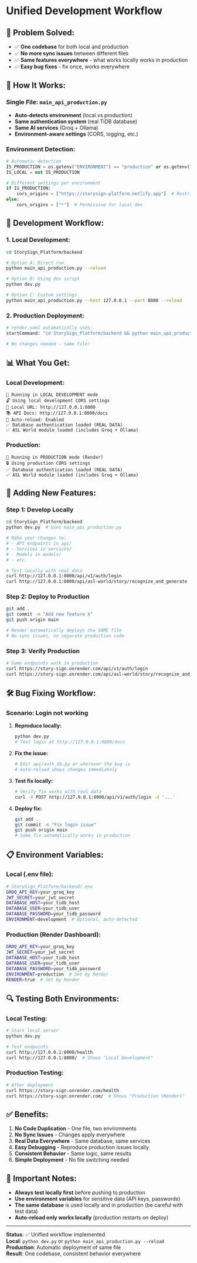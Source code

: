 # Unified Development Workflow

## 🎯 **Problem Solved:**

- ✅ **One codebase** for both local and production
- ✅ **No more sync issues** between different files
- ✅ **Same features everywhere** - what works locally works in production
- ✅ **Easy bug fixes** - fix once, works everywhere

## 🔧 **How It Works:**

### **Single File: `main_api_production.py`**

- **Auto-detects environment** (local vs production)
- **Same authentication system** (real TiDB database)
- **Same AI services** (Groq + Ollama)
- **Environment-aware settings** (CORS, logging, etc.)

### **Environment Detection:**

```python
# Automatic detection
IS_PRODUCTION = os.getenv("ENVIRONMENT") == "production" or os.getenv("RENDER") is not None
IS_LOCAL = not IS_PRODUCTION

# Different settings per environment
if IS_PRODUCTION:
    cors_origins = ["https://storysign-platform.netlify.app"]  # Restrictive
else:
    cors_origins = ["*"]  # Permissive for local dev
```

## 🚀 **Development Workflow:**

### **1. Local Development:**

```bash
cd StorySign_Platform/backend

# Option A: Direct run
python main_api_production.py --reload

# Option B: Using dev script
python dev.py

# Option C: Custom settings
python main_api_production.py --host 127.0.0.1 --port 8080 --reload
```

### **2. Production Deployment:**

```bash
# render.yaml automatically uses:
startCommand: "cd StorySign_Platform/backend && python main_api_production.py"

# No changes needed - same file!
```

## 📊 **What You Get:**

### **Local Development:**

```
🔧 Running in LOCAL DEVELOPMENT mode
🔓 Using local development CORS settings
📍 Local URL: http://127.0.0.1:8000
📚 API Docs: http://127.0.0.1:8000/docs
🔄 Auto-reload: Enabled
✅ Database authentication loaded (REAL DATA)
✅ ASL World module loaded (includes Groq + Ollama)
```

### **Production:**

```
🚀 Running in PRODUCTION mode (Render)
🔒 Using production CORS settings
✅ Database authentication loaded (REAL DATA)
✅ ASL World module loaded (includes Groq + Ollama)
```

## 🔄 **Adding New Features:**

### **Step 1: Develop Locally**

```bash
cd StorySign_Platform/backend
python dev.py  # Uses main_api_production.py

# Make your changes to:
# - API endpoints in api/
# - Services in services/
# - Models in models/
# - etc.

# Test locally with real data
curl http://127.0.0.1:8000/api/v1/auth/login
curl http://127.0.0.1:8000/api/asl-world/story/recognize_and_generate
```

### **Step 2: Deploy to Production**

```bash
git add .
git commit -m "Add new feature X"
git push origin main

# Render automatically deploys the SAME file
# No sync issues, no separate production code
```

### **Step 3: Verify Production**

```bash
# Same endpoints work in production
curl https://story-sign.onrender.com/api/v1/auth/login
curl https://story-sign.onrender.com/api/asl-world/story/recognize_and_generate
```

## 🛠️ **Bug Fixing Workflow:**

### **Scenario: Login not working**

1. **Reproduce locally:**

   ```bash
   python dev.py
   # Test login at http://127.0.0.1:8000/docs
   ```

2. **Fix the issue:**

   ```bash
   # Edit api/auth_db.py or wherever the bug is
   # Auto-reload shows changes immediately
   ```

3. **Test fix locally:**

   ```bash
   # Verify fix works with real data
   curl -X POST http://127.0.0.1:8000/api/v1/auth/login -d '...'
   ```

4. **Deploy fix:**
   ```bash
   git add .
   git commit -m "Fix login issue"
   git push origin main
   # Same fix automatically works in production
   ```

## 📋 **Environment Variables:**

### **Local (.env file):**

```bash
# StorySign_Platform/backend/.env
GROQ_API_KEY=your_groq_key
JWT_SECRET=your_jwt_secret
DATABASE_HOST=your_tidb_host
DATABASE_USER=your_tidb_user
DATABASE_PASSWORD=your_tidb_password
ENVIRONMENT=development  # Optional, auto-detected
```

### **Production (Render Dashboard):**

```bash
GROQ_API_KEY=your_groq_key
JWT_SECRET=your_jwt_secret
DATABASE_HOST=your_tidb_host
DATABASE_USER=your_tidb_user
DATABASE_PASSWORD=your_tidb_password
ENVIRONMENT=production  # Set by Render
RENDER=true  # Set by Render
```

## 🔍 **Testing Both Environments:**

### **Local Testing:**

```bash
# Start local server
python dev.py

# Test endpoints
curl http://127.0.0.1:8000/health
curl http://127.0.0.1:8000/  # Shows "Local Development"
```

### **Production Testing:**

```bash
# After deployment
curl https://story-sign.onrender.com/health
curl https://story-sign.onrender.com/  # Shows "Production (Render)"
```

## ✅ **Benefits:**

1. **No Code Duplication** - One file, two environments
2. **No Sync Issues** - Changes apply everywhere
3. **Real Data Everywhere** - Same database, same services
4. **Easy Debugging** - Reproduce production issues locally
5. **Consistent Behavior** - Same logic, same results
6. **Simple Deployment** - No file switching needed

## 🚨 **Important Notes:**

- **Always test locally first** before pushing to production
- **Use environment variables** for sensitive data (API keys, passwords)
- **The same database** is used locally and in production (be careful with test data)
- **Auto-reload only works locally** (production restarts on deploy)

---

**Status**: ✅ Unified workflow implemented  
**Local**: `python dev.py` or `python main_api_production.py --reload`  
**Production**: Automatic deployment of same file  
**Result**: One codebase, consistent behavior everywhere
